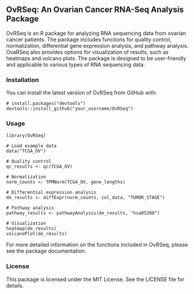 ## OvRSeq: An Ovarian Cancer RNA-Seq Analysis Package

OvRSeq is an R package for analyzing RNA sequencing data from ovarian cancer patients. The package includes functions for quality control, normalization, differential gene expression analysis, and pathway analysis. OvaRSeq also provides options for visualization of results, such as heatmaps and volcano plots. The package is designed to be user-friendly and applicable to various types of RNA sequencing data.

### Installation

You can install the latest version of OvRSeq from GitHub with:

```
# install.packages("devtools")
devtools::install_github("your_username/OvRSeq")
```

### Usage

```
library(OvRSeq)

# Load example data
data("TCGA_OV")

# Quality control
qc_results <- qc(TCGA_OV)

# Normalization
norm_counts <- TPMNorm(TCGA_OV, gene_lengths)

# Differential expression analysis
de_results <- diffExpr(norm_counts, col_data, "TUMOR_STAGE")

# Pathway analysis
pathway_results <- pathwayAnalysis(de_results, "hsa05200")

# Visualization
heatmap(de_results)
volcanoPlot(de_results)
```

For more detailed information on the functions included in OvRSeq, please see the package documentation.

### License

This package is licensed under the MIT License. See the LICENSE file for details.
